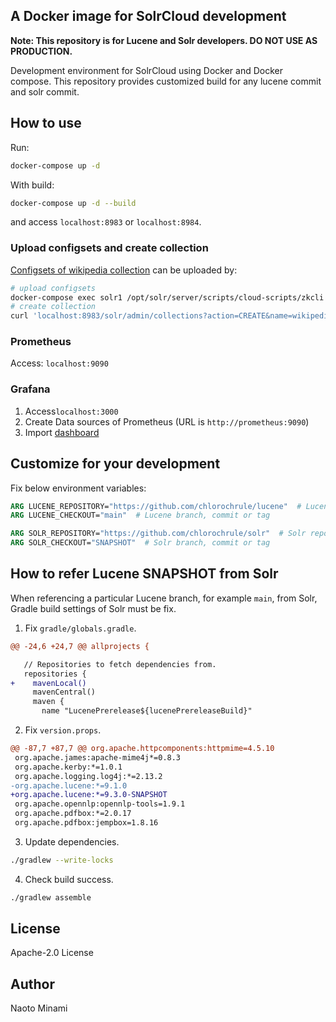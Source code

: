 ## A Docker image for SolrCloud development

**Note: This repository is for Lucene and Solr developers. DO NOT USE AS PRODUCTION.**

Development environment for SolrCloud using Docker and Docker compose.
This repository provides customized build for any lucene commit and solr commit.

## How to use

Run:

```bash
docker-compose up -d
```

With build:

```bash
docker-compose up -d --build
```

and access `localhost:8983` or `localhost:8984`.

### Upload configsets and create collection

[Configsets of wikipedia collection](https://github.com/chlorochrule/solrcloud-development-box/tree/main/solr/mnt/solr/configsets/wikipedia/conf)
can be uploaded by:

```bash
# upload configsets
docker-compose exec solr1 /opt/solr/server/scripts/cloud-scripts/zkcli.sh -zkhost zoo:2181 -cmd upconfig -confdir /opt/mnt/solr/configsets/wikipedia/conf/ -confname wikipedia
# create collection
curl 'localhost:8983/solr/admin/collections?action=CREATE&name=wikipedia&numShards=2&replicationFactor=2&maxShardsPerNode=2&collection.configName=wikipedia'
```

### Prometheus

Access: `localhost:9090`

### Grafana

1. Access`localhost:3000`
2. Create Data sources of Prometheus (URL is `http://prometheus:9090`)
3. Import [dashboard](https://github.com/apache/solr/blob/main/solr/prometheus-exporter/conf/grafana-solr-dashboard.json)

## Customize for your development

Fix below environment variables:

```Dockerfile
ARG LUCENE_REPOSITORY="https://github.com/chlorochrule/lucene"  # Lucene repository you want to build
ARG LUCENE_CHECKOUT="main"  # Lucene branch, commit or tag

ARG SOLR_REPOSITORY="https://github.com/chlorochrule/solr"  # Solr repository you want to build
ARG SOLR_CHECKOUT="SNAPSHOT"  # Solr branch, commit or tag
```

## How to refer Lucene SNAPSHOT from Solr

When referencing a particular Lucene branch, for example `main`, from Solr, Gradle build settings of Solr must be fix.

1. Fix `gradle/globals.gradle`.

```diff
@@ -24,6 +24,7 @@ allprojects {

   // Repositories to fetch dependencies from.
   repositories {
+    mavenLocal()
     mavenCentral()
     maven {
       name "LucenePrerelease${lucenePrereleaseBuild}"
```

2. Fix `version.props`.

```diff
@@ -87,7 +87,7 @@ org.apache.httpcomponents:httpmime=4.5.10
 org.apache.james:apache-mime4j*=0.8.3
 org.apache.kerby:*=1.0.1
 org.apache.logging.log4j:*=2.13.2
-org.apache.lucene:*=9.1.0
+org.apache.lucene:*=9.3.0-SNAPSHOT
 org.apache.opennlp:opennlp-tools=1.9.1
 org.apache.pdfbox:*=2.0.17
 org.apache.pdfbox:jempbox=1.8.16
```

3. Update dependencies.

```bash
./gradlew --write-locks
```

4. Check build success.

```bash
./gradlew assemble
```

## License

Apache-2.0 License

## Author

Naoto Minami
